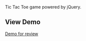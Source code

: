 Tic Tac Toe game powered by jQuery.

## View Demo
[Demo for review](https://kylevassella.github.io/Tic-Tac-Toe)